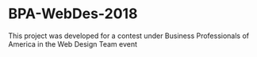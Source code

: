 # BPA-WebDes-2018

This project was developed for a contest under Business Professionals of America in the Web Design Team event
